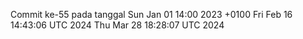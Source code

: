 Commit ke-55 pada tanggal Sun Jan 01 14:00 2023 +0100
Fri Feb 16 14:43:06 UTC 2024
Thu Mar 28 18:28:07 UTC 2024
